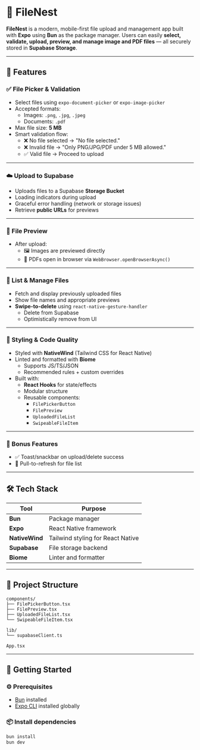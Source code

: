 # 📁 FileNest

**FileNest** is a modern, mobile-first file upload and management app built with **Expo** using **Bun** as the package manager. Users can easily **select, validate, upload, preview, and manage image and PDF files** — all securely stored in **Supabase Storage**.

---

## 🚀 Features

### ✅ File Picker & Validation
- Select files using `expo-document-picker` or `expo-image-picker`
- Accepted formats:
  - Images: `.png`, `.jpg`, `.jpeg`
  - Documents: `.pdf`
- Max file size: **5 MB**
- Smart validation flow:
  - ❌ No file selected → "No file selected."
  - ❌ Invalid file → "Only PNG/JPG/PDF under 5 MB allowed."
  - ✅ Valid file → Proceed to upload

---

### ☁️ Upload to Supabase
- Uploads files to a Supabase **Storage Bucket**
- Loading indicators during upload
- Graceful error handling (network or storage issues)
- Retrieve **public URLs** for previews

---

### 👀 File Preview
- After upload:
  - 🖼️ Images are previewed directly
  - 📄 PDFs open in browser via `WebBrowser.openBrowserAsync()`

---

### 📄 List & Manage Files
- Fetch and display previously uploaded files
- Show file names and appropriate previews
- **Swipe-to-delete** using `react-native-gesture-handler`
  - Delete from Supabase
  - Optimistically remove from UI

---

### 🎨 Styling & Code Quality
- Styled with **NativeWind** (Tailwind CSS for React Native)
- Linted and formatted with **Biome**
  - Supports JS/TS/JSON
  - Recommended rules + custom overrides
- Built with:
  - **React Hooks** for state/effects
  - Modular structure
  - Reusable components:
    - `FilePickerButton`
    - `FilePreview`
    - `UploadedFileList`
    - `SwipeableFileItem`

---

### 🌟 Bonus Features
- ✅ Toast/snackbar on upload/delete success
- 🔄 Pull-to-refresh for file list

---

## 🛠 Tech Stack

| Tool         | Purpose                           |
|--------------|-----------------------------------|
| **Bun**      | Package manager                   |
| **Expo**     | React Native framework            |
| **NativeWind** | Tailwind styling for React Native |
| **Supabase** | File storage backend              |
| **Biome**    | Linter and formatter              |


---


## 🧰 Project Structure

```plaintext
components/
├── FilePickerButton.tsx
├── FilePreview.tsx
├── UploadedFileList.tsx
└── SwipeableFileItem.tsx

lib/
└── supabaseClient.ts

App.tsx
```



---

## 🏁 Getting Started

### ⚙️ Prerequisites

- [Bun](https://bun.sh/) installed
- [Expo CLI](https://docs.expo.dev/get-started/installation/) installed globally

### 📦 Install dependencies

```bash
bun install
bun dev
```

